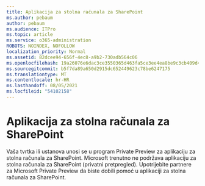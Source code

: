 ```yaml
---
title: Aplikacija za stolna računala za SharePoint
ms.author: pebaum
author: pebaum
ms.audience: ITPro
ms.topic: article
ms.service: o365-administration
ROBOTS: NOINDEX, NOFOLLOW
localization_priority: Normal
ms.assetid: 82dcee94-656f-4ec8-a9b2-730adb564c06
ms.openlocfilehash: 19a26076e6dac3ce3550365d463fa5ce3ee4ea8be9c3cb409d4dd69f19f021ab
ms.sourcegitcommit: b5f7da89a650d2915dc652449623c78be6247175
ms.translationtype: MT
ms.contentlocale: hr-HR
ms.lasthandoff: 08/05/2021
ms.locfileid: "54102158"
---
```

# <a name="desktop-app-for-sharepoint"></a>Aplikacija za stolna računala za SharePoint

Vaša tvrtka ili ustanova unosi se u program Private Preview za aplikaciju za stolna računala za SharePoint. Microsoft trenutno ne podržava aplikaciju za stolna računala za SharePoint (privatni pretpregled). Upotrijebite partnere za Microsoft Private Preview da biste dobili pomoć u aplikaciji za stolna računala za SharePoint.
